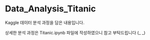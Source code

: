# Data_Analysis_Titanic

Kaggle 데이터 분석 과정을 담은 내용입니다.

상세한 분석 과정은 Titanic.ipynb 파일에 작성하였으니 참고 부탁드립니다 (_ _)
